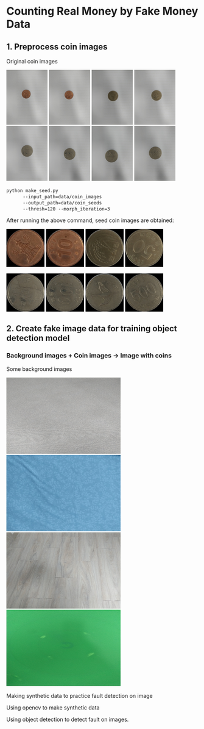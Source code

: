 # Counting Real Money by Fake Money Data

## 1. Preprocess coin images
Original coin images

<img src="https://github.com/oattao/CountingKoreanCoin/blob/master/data/coin_images/10h.jpg" width="108" height="144" /> <img src="https://github.com/oattao/CountingKoreanCoin/blob/master/data/coin_images/10t.jpg" width="108" height="144" /> <img src="https://github.com/oattao/CountingKoreanCoin/blob/master/data/coin_images/50h.jpg" width="108" height="144" /> <img src="https://github.com/oattao/CountingKoreanCoin/blob/master/data/coin_images/50t.jpg" width="108" height="144" /> <img src="https://github.com/oattao/CountingKoreanCoin/blob/master/data/coin_images/100h.jpg" width="108" height="144" /> <img src="https://github.com/oattao/CountingKoreanCoin/blob/master/data/coin_images/100t.jpg" width="108" height="144" /> <img src="https://github.com/oattao/CountingKoreanCoin/blob/master/data/coin_images/500h.jpg" width="108" height="144" /> <img src="https://github.com/oattao/CountingKoreanCoin/blob/master/data/coin_images/500t.jpg" width="108" height="144" />

```console
python make_seed.py 
      --input_path=data/coin_images 
      --output_path=data/coin_seeds 
      --thresh=120 --morph_iteration=3
```

After running the above command, seed coin images are obtained:

<img src="https://github.com/oattao/CountingKoreanCoin/blob/master/data/coin_seeds/10h.jpg" width="100" height="100" /> <img src="https://github.com/oattao/CountingKoreanCoin/blob/master/data/coin_seeds/10t.jpg" width="100" height="100" /> <img src="https://github.com/oattao/CountingKoreanCoin/blob/master/data/coin_seeds/50h.jpg" width="100" height="100" /> <img src="https://github.com/oattao/CountingKoreanCoin/blob/master/data/coin_seeds/50t.jpg" width="100" height="100" /> 

<img src="https://github.com/oattao/CountingKoreanCoin/blob/master/data/coin_seeds/100h.jpg" width="100" height="100" /> <img src="https://github.com/oattao/CountingKoreanCoin/blob/master/data/coin_seeds/100t.jpg" width="100" height="100" /> <img src="https://github.com/oattao/CountingKoreanCoin/blob/master/data/coin_seeds/500h.jpg" width="100" height="100" /> <img src="https://github.com/oattao/CountingKoreanCoin/blob/master/data/coin_seeds/500t.jpg" width="100" height="100" />

## 2. Create fake image data for training object detection model
### Background images + Coin images -> Image with coins

Some background images

<img src="https://github.com/oattao/CountingKoreanCoin/blob/master/data/backgrounds/bg%20(1).jpg" width="300" height="200" /> <img src="https://github.com/oattao/CountingKoreanCoin/blob/master/data/backgrounds/bg%20(5).jpg" width="300" height="200" /> <img src="https://github.com/oattao/CountingKoreanCoin/blob/master/data/backgrounds/bg%20(18).jpg" width="300" height="200" />  <img src="https://github.com/oattao/CountingKoreanCoin/blob/master/data/backgrounds/bg%20(14).jpg" width="300" height="200" />

Making synthetic data to practice fault detection on image

Using opencv to make synthetic data

Using object detection to detect fault on images.
